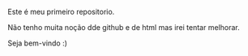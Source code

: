 Este é meu primeiro repositorio.

Não tenho muita noção dde github e de html mas irei tentar melhorar.

Seja bem-vindo :)
